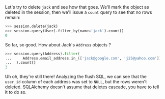 Let's try to delete `jack` and see how that goes. We'll mark the object as deleted in the session, then we'll issue a `count` query to see that no rows remain:
    
```python    
>>> session.delete(jack)
>>> session.query(User).filter_by(name='jack').count()
0
```

So far, so good. How about Jack's `Address` objects ?
    
```python    
>>> session.query(Address).filter(
...     Address.email_address.in_(['jack@google.com', 'j25@yahoo.com'])
...  ).count()
2
```

Uh oh, they're still there! Analyzing the flush SQL, we can see that the `user_id` column of each address was set to `NULL`, but the rows weren't deleted. SQLAlchemy doesn't assume that deletes cascade, you have to tell it to do so.
